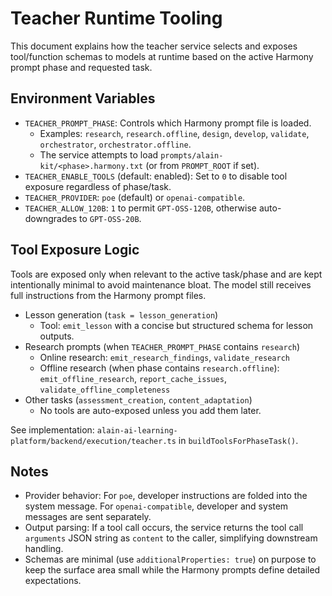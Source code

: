 # Teacher Runtime Tooling

This document explains how the teacher service selects and exposes tool/function schemas to models at runtime based on the active Harmony prompt phase and requested task.

## Environment Variables

- `TEACHER_PROMPT_PHASE`: Controls which Harmony prompt file is loaded.
  - Examples: `research`, `research.offline`, `design`, `develop`, `validate`, `orchestrator`, `orchestrator.offline`.
  - The service attempts to load `prompts/alain-kit/<phase>.harmony.txt` (or from `PROMPT_ROOT` if set).
- `TEACHER_ENABLE_TOOLS` (default: enabled): Set to `0` to disable tool exposure regardless of phase/task.
- `TEACHER_PROVIDER`: `poe` (default) or `openai-compatible`.
- `TEACHER_ALLOW_120B`: `1` to permit `GPT-OSS-120B`, otherwise auto-downgrades to `GPT-OSS-20B`.

## Tool Exposure Logic

Tools are exposed only when relevant to the active task/phase and are kept intentionally minimal to avoid maintenance bloat. The model still receives full instructions from the Harmony prompt files.

- Lesson generation (`task = lesson_generation`)
  - Tool: `emit_lesson` with a concise but structured schema for lesson outputs.
- Research prompts (when `TEACHER_PROMPT_PHASE` contains `research`)
  - Online research: `emit_research_findings`, `validate_research`
  - Offline research (when phase contains `research.offline`): `emit_offline_research`, `report_cache_issues`, `validate_offline_completeness`
- Other tasks (`assessment_creation`, `content_adaptation`)
  - No tools are auto-exposed unless you add them later.

See implementation: `alain-ai-learning-platform/backend/execution/teacher.ts` in `buildToolsForPhaseTask()`.

## Notes

- Provider behavior: For `poe`, developer instructions are folded into the system message. For `openai-compatible`, developer and system messages are sent separately.
- Output parsing: If a tool call occurs, the service returns the tool call `arguments` JSON string as `content` to the caller, simplifying downstream handling.
- Schemas are minimal (use `additionalProperties: true`) on purpose to keep the surface area small while the Harmony prompts define detailed expectations.
